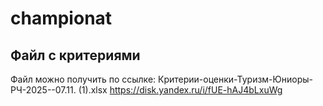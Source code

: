 # championat

## Файл с критериями

Файл можно получить по ссылке:
Критерии-оценки-Туризм-Юниоры-РЧ-2025--07.11. (1).xlsx
https://disk.yandex.ru/i/fUE-hAJ4bLxuWg
